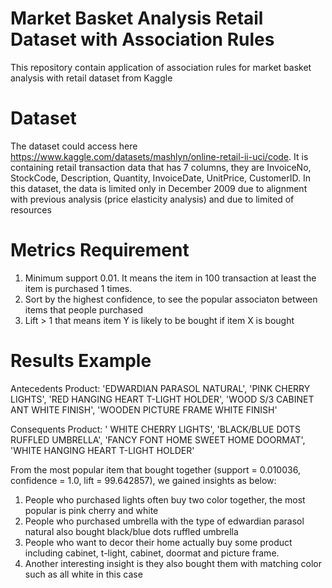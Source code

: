 # Market Basket Analysis Retail Dataset with Association Rules
This repository contain application of association rules for market basket analysis with retail dataset from Kaggle

# Dataset
The dataset could access here https://www.kaggle.com/datasets/mashlyn/online-retail-ii-uci/code. It is containing retail transaction data that has 7 columns, they are InvoiceNo, StockCode, Description, Quantity, InvoiceDate, UnitPrice, CustomerID.
In this dataset, the data is limited only in December 2009 due to alignment with previous analysis (price elasticity analysis) and due to limited of resources

# Metrics Requirement
1. Minimum support 0.01. It means the item in 100 transaction at least the item is purchased 1 times.
2. Sort by the highest confidence, to see the popular associaton between items that people purchased
3. Lift > 1 that means item Y is likely to be bought if item X is bought

# Results Example
Antecedents Product: 'EDWARDIAN PARASOL NATURAL', 'PINK CHERRY LIGHTS', 'RED HANGING HEART T-LIGHT HOLDER', 'WOOD S/3 CABINET ANT WHITE FINISH', 'WOODEN PICTURE FRAME WHITE FINISH'

Consequents Product: ' WHITE CHERRY LIGHTS', 'BLACK/BLUE DOTS RUFFLED UMBRELLA', 'FANCY FONT HOME SWEET HOME DOORMAT', 'WHITE HANGING HEART T-LIGHT HOLDER'

From the most popular item that bought together (support = 0.010036, confidence =	1.0, lift =	99.642857), we gained insights as below:
1. People who purchased lights often buy two color together, the most popular is pink cherry and white
2. People who purchased umbrella with the type of edwardian parasol natural also bought black/blue dots ruffled umbrella
3. People who want to decor their home actually buy some product including cabinet, t-light, cabinet, doormat and picture frame.
4. Another interesting insight is they also bought them with matching color such as all white in this case

